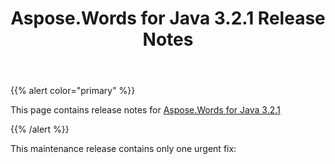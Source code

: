 ﻿---
title: Aspose.Words for Java 3.2.1 Release Notes
description: "Aspose.Words for Java 3.2.1 Release Notes – learn about the latest updates and fixes."
type: docs
weight: 20
url: /java/aspose-words-for-java-3-2-1-release-notes/
---

{{% alert color="primary" %}} 

This page contains release notes for [Aspose.Words for Java 3.2.1](http://www.aspose.com/downloads/words/java/new-releases/aspose.words-for-java-3.2.1/)

{{% /alert %}} 

This maintenance release contains only one urgent fix:
